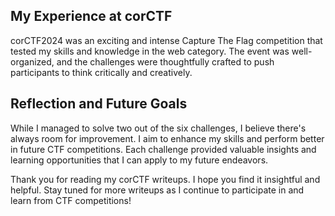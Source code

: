 ## My Experience at corCTF

corCTF2024 was an exciting and intense Capture The Flag competition that tested my skills and knowledge in the web category. The event was well-organized, and the challenges were thoughtfully crafted to push participants to think critically and creatively.

## Reflection and Future Goals

While I managed to solve two out of the six challenges, I believe there's always room for improvement. I aim to enhance my skills and perform better in future CTF competitions. Each challenge provided valuable insights and learning opportunities that I can apply to my future endeavors.

Thank you for reading my corCTF writeups. I hope you find it insightful and helpful. Stay tuned for more writeups as I continue to participate in and learn from CTF competitions!

